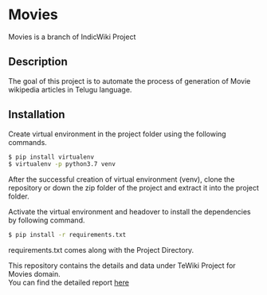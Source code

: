 # Movies
Movies is a branch of IndicWiki Project


## Description

The goal of this project is to automate the process of generation of Movie wikipedia articles in Telugu language. 

## Installation
Create virtual environment in the project folder using the following commands.

```bash
$ pip install virtualenv
$ virtualenv -p python3.7 venv
```
After the successful creation of virtual environment (venv), clone the repository or down the zip folder of the project and extract it into the project folder.

Activate the virtual environment and headover to install the dependencies by following command.
```bash
$ pip install -r requirements.txt
```
requirements.txt comes along with the Project Directory. 



This repository contains the details and data under TeWiki Project for Movies domain.  
You can find the detailed report [here](https://github.com/indicwiki-iiit/Movies/blob/main/report.md)  
